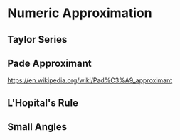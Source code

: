 # Numeric Approximation

## Taylor Series

## Pade Approximant

https://en.wikipedia.org/wiki/Pad%C3%A9_approximant

## L'Hopital's Rule

## Small Angles
